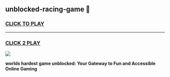 
## unblocked-racing-game 👋
<h3>
<a href="https://premium.freeplayer.one?title=unblocked-racing-game&ref=14F">CLICK TO PLAY</a></h3>
<hr>

<h3>
<a href="https://premium.freeplayer.one?title=unblocked-racing-game&ref=14F">CLICK 2 PLAY</a>
  
</h3>

<a href="https://premium.freeplayer.one?title=unblocked-racing-game&ref=12F/"><img src="https://clearcache.store/games.png"></a>


**worlds hardest game unblocked: Your Gateway to Fun and Accessible Online Gaming**
